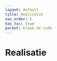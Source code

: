 ```yaml
---
layout: default
title: Realisatie
nav_order: 5
has_toc: true
parent: Kraak de code
---
```


# Realisatie